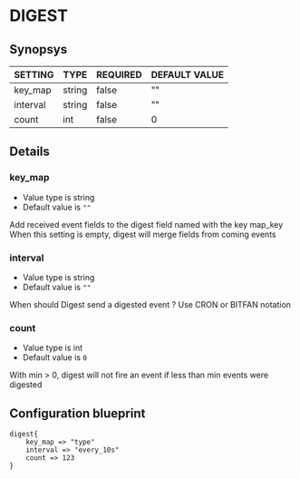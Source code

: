 # DIGEST


## Synopsys


| SETTING  |  TYPE  | REQUIRED | DEFAULT VALUE |
|----------|--------|----------|---------------|
| key_map  | string | false    | ""            |
| interval | string | false    | ""            |
| count    | int    | false    |             0 |


## Details

### key_map
* Value type is string
* Default value is `""`

Add received event fields to the digest field named with the key map_key
When this setting is empty, digest will merge fields from coming events

### interval
* Value type is string
* Default value is `""`

When should Digest send a digested event ?
Use CRON or BITFAN notation

### count
* Value type is int
* Default value is `0`

With min > 0, digest will not fire an event if less than min events were digested



## Configuration blueprint

```
digest{
	key_map => "type"
	interval => "every_10s"
	count => 123
}
```
